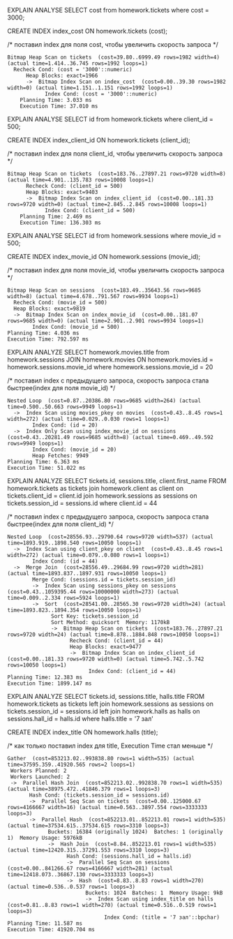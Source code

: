EXPLAIN ANALYSE SELECT cost from homework.tickets where cost = 3000;

CREATE INDEX index_cost ON homework.tickets (cost);

/* поставил index для поля cost, чтобы увеличить скорость запроса */
```
Bitmap Heap Scan on tickets  (cost=39.80..6999.49 rows=1982 width=4) (actual time=1.414..36.745 rows=1992 loops=1)
  Recheck Cond: (cost = '3000'::numeric)
      Heap Blocks: exact=1966
      ->  Bitmap Index Scan on index_cost  (cost=0.00..39.30 rows=1982 width=0) (actual time=1.151..1.151 rows=1992 loops=1)
            Index Cond: (cost = '3000'::numeric)
    Planning Time: 3.033 ms
    Execution Time: 37.010 ms
```

EXPLAIN ANALYSE SELECT id from homework.tickets where client_id = 500;

CREATE INDEX index_client_id ON homework.tickets (client_id);

/* поставил index для поля client_id, чтобы увеличить скорость запроса */
```
Bitmap Heap Scan on tickets  (cost=183.76..27897.21 rows=9720 width=8) (actual time=4.901..135.783 rows=10008 loops=1)
      Recheck Cond: (client_id = 500)
      Heap Blocks: exact=9403
      ->  Bitmap Index Scan on index_client_id  (cost=0.00..181.33 rows=9720 width=0) (actual time=2.845..2.845 rows=10008 loops=1)
            Index Cond: (client_id = 500)
    Planning Time: 2.469 ms
    Execution Time: 136.303 ms
```

EXPLAIN ANALYSE SELECT id from homework.sessions where movie_id = 500;

CREATE INDEX index_movie_id ON homework.sessions (movie_id);

/* поставил index для поля movie_id, чтобы увеличить скорость запроса */
```
Bitmap Heap Scan on sessions  (cost=183.49..35643.56 rows=9685 width=8) (actual time=4.678..791.567 rows=9934 loops=1)
  Recheck Cond: (movie_id = 500)
  Heap Blocks: exact=9819
  ->  Bitmap Index Scan on index_movie_id  (cost=0.00..181.07 rows=9685 width=0) (actual time=2.901..2.901 rows=9934 loops=1)
        Index Cond: (movie_id = 500)
Planning Time: 4.036 ms
Execution Time: 792.597 ms
```

EXPLAIN ANALYZE SELECT homework.movies.title from homework.sessions 
JOIN homework.movies ON homework.movies.id = homework.sessions.movie_id 
where homework.sessions.movie_id = 20

/* поставил index с предыдущего запроса, скорость запроса стала быстрее(index для поля movie_id) */
```
Nested Loop  (cost=0.87..20386.80 rows=9685 width=264) (actual time=0.500..50.663 rows=9949 loops=1)
  ->  Index Scan using movies_pkey on movies  (cost=0.43..8.45 rows=1 width=272) (actual time=0.029..0.030 rows=1 loops=1)
        Index Cond: (id = 20)
  ->  Index Only Scan using index_movie_id on sessions  (cost=0.43..20281.49 rows=9685 width=8) (actual time=0.469..49.592 rows=9949 loops=1)
        Index Cond: (movie_id = 20)
        Heap Fetches: 9949
Planning Time: 6.363 ms
Execution Time: 51.022 ms
```

EXPLAIN ANALYZE SELECT tickets.id, sessions.title, client.first_name FROM  homework.tickets as tickets join homework.client as client on tickets.client_id = client.id
                                          join homework.sessions as sessions on tickets.session_id = sessions.id
                                           where client.id = 44

 /* поставил index с предыдущего запроса, скорость запроса стала быстрее(index для поля client_id) */
```
Nested Loop  (cost=28556.93..29790.64 rows=9720 width=537) (actual time=1893.919..1898.540 rows=10050 loops=1)
  ->  Index Scan using client_pkey on client  (cost=0.43..8.45 rows=1 width=272) (actual time=0.079..0.080 rows=1 loops=1)
        Index Cond: (id = 44)
  ->  Merge Join  (cost=28556.49..29684.99 rows=9720 width=281) (actual time=1893.837..1897.931 rows=10050 loops=1)
        Merge Cond: (sessions.id = tickets.session_id)
        ->  Index Scan using sessions_pkey on sessions  (cost=0.43..1059395.44 rows=10000000 width=273) (actual time=0.009..2.334 rows=5924 loops=1)
        ->  Sort  (cost=28541.00..28565.30 rows=9720 width=24) (actual time=1893.823..1894.354 rows=10050 loops=1)
              Sort Key: tickets.session_id
              Sort Method: quicksort  Memory: 1170kB
              ->  Bitmap Heap Scan on tickets  (cost=183.76..27897.21 rows=9720 width=24) (actual time=8.878..1884.848 rows=10050 loops=1)
                    Recheck Cond: (client_id = 44)
                    Heap Blocks: exact=9477
                    ->  Bitmap Index Scan on index_client_id  (cost=0.00..181.33 rows=9720 width=0) (actual time=5.742..5.742 rows=10050 loops=1)
                          Index Cond: (client_id = 44)
Planning Time: 12.383 ms
Execution Time: 1899.147 ms
```   

EXPLAIN ANALYZE SELECT tickets.id, sessions.title, halls.title FROM  homework.tickets as tickets 
                                          left join homework.sessions as sessions on tickets.session_id = sessions.id
                                          left join homework.halls as halls on sessions.hall_id = halls.id
                                          where halls.title = '7 зал'
            
CREATE INDEX index_title ON homework.halls (title);

 /* как только поставил index для title, Execution Time стал меньше */            
 ```
Gather  (cost=853213.02..993838.80 rows=1 width=535) (actual time=37595.359..41920.565 rows=2 loops=1)
  Workers Planned: 2
  Workers Launched: 2
  ->  Parallel Hash Join  (cost=852213.02..992838.70 rows=1 width=535) (actual time=38975.472..41846.379 rows=1 loops=3)
        Hash Cond: (tickets.session_id = sessions.id)
        ->  Parallel Seq Scan on tickets  (cost=0.00..125000.67 rows=4166667 width=16) (actual time=0.563..3897.554 rows=3333333 loops=3)
        ->  Parallel Hash  (cost=852213.01..852213.01 rows=1 width=535) (actual time=37534.615..37534.615 rows=3310 loops=3)
              Buckets: 16384 (originally 1024)  Batches: 1 (originally 1)  Memory Usage: 5976kB
              ->  Hash Join  (cost=8.84..852213.01 rows=1 width=535) (actual time=12420.315..37291.553 rows=3310 loops=3)
                    Hash Cond: (sessions.hall_id = halls.id)
                    ->  Parallel Seq Scan on sessions  (cost=0.00..841266.67 rows=4166667 width=281) (actual time=12418.073..36867.130 rows=3333333 loops=3)
                    ->  Hash  (cost=8.83..8.83 rows=1 width=270) (actual time=0.536..0.537 rows=1 loops=3)
                          Buckets: 1024  Batches: 1  Memory Usage: 9kB
                          ->  Index Scan using index_title on halls  (cost=0.81..8.83 rows=1 width=270) (actual time=0.516..0.519 rows=1 loops=3)
                                Index Cond: (title = '7 зал'::bpchar)
Planning Time: 11.587 ms
Execution Time: 41920.704 ms
```                                  
